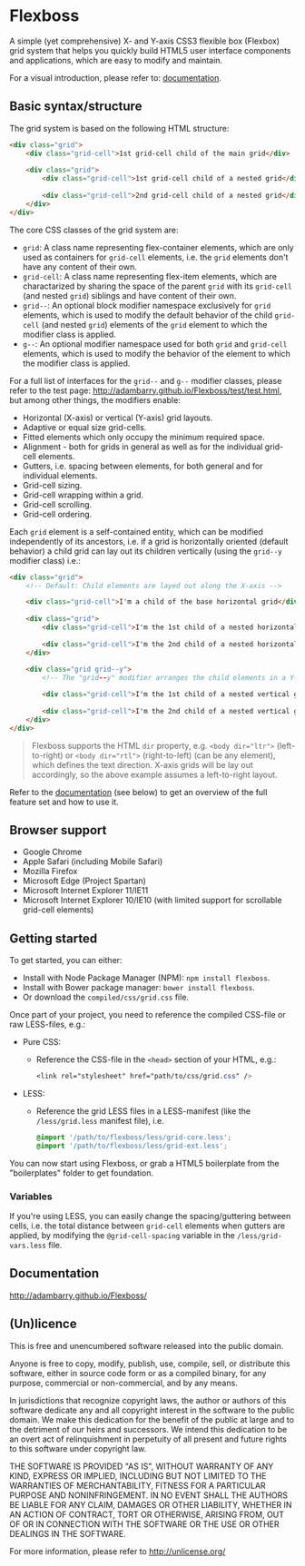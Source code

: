 # Flexboss
A simple (yet comprehensive) X- and Y-axis CSS3 flexible box (Flexbox) grid system that helps you quickly build HTML5 user interface components and applications, which are easy to modify and maintain.

For a visual introduction, please refer to: [documentation](#documentation).

## Basic syntax/structure
The grid system is based on the following HTML structure:

```html
<div class="grid">
    <div class="grid-cell">1st grid-cell child of the main grid</div>
    
    <div class="grid">
        <div class="grid-cell">1st grid-cell child of a nested grid</div>
        
        <div class="grid-cell">2nd grid-cell child of a nested grid</div>
    </div>
</div>
```

The core CSS classes of the grid system are:

- `grid`: A class name representing flex-container elements, which are only used as containers for `grid-cell` elements, i.e. the `grid` elements don't have any content of their own.
- `grid-cell`: A class name representing flex-item elements, which are charactarized by sharing the space of the parent `grid` with its `grid-cell` (and nested `grid`) siblings and have content of their own. 
- `grid--`: An optional block modifier namespace exclusively for `grid` elements, which is used to modify the default behavior of the child `grid-cell` (and nested `grid`) elements of the `grid` element to which the modifier class is applied.
- `g--`: An optional modifier namespace used for both `grid` and `grid-cell` elements, which is used to modify the behavior of the element to which the modifier class is applied.

For a full list of interfaces for the `grid--` and `g--` modifier classes, please refer to the test page: http://adambarry.github.io/Flexboss/test/test.html, but among other things, the modifiers enable:

- Horizontal (X-axis) or vertical (Y-axis) grid layouts.
- Adaptive or equal size grid-cells.
- Fitted elements which only occupy the minimum required space.
- Alignment - both for grids in general as well as for the individual grid-cell elements.
- Gutters, i.e. spacing between elements, for both general and for individual elements.
- Grid-cell sizing.
- Grid-cell wrapping within a grid.
- Grid-cell scrolling.
- Grid-cell ordering.

Each `grid` element is a self-contained entity, which can be modified independently of its ancestors, i.e. if a grid is horizontally oriented (default behavior) a child grid can lay out its children vertically (using the `grid--y` modifier class) i.e.:
	
```html
<div class="grid">
    <!-- Default: Child elements are layed out along the X-axis -->

    <div class="grid-cell">I'm a child of the base horizontal grid</div>
    
    <div class="grid">
        <div class="grid-cell">I'm the 1st child of a nested horizontal grid (left)</div>
        
        <div class="grid-cell">I'm the 2nd child of a nested horizontal grid (right)</div>
    </div>
    
    <div class="grid grid--y">
        <!-- The "grid--y" modifier arranges the child elements in a Y-axis grid -->

        <div class="grid-cell">I'm the 1st child of a nested vertical grid (top)</div>
        
        <div class="grid-cell">I'm the 2nd child of a nested vertical grid (bottom)</div>
    </div>
</div>
```

> Flexboss supports the HTML `dir` property, e.g. `<body dir="ltr">` (left-to-right) or `<body dir="rtl">` (right-to-left) (can be any element), which defines the text direction. X-axis grids will be lay out accordingly, so the above example assumes a left-to-right layout.

Refer to the [documentation](#documentation) (see below) to get an overview of the full feature set and how to use it.

## Browser support
- Google Chrome
- Apple Safari (including Mobile Safari)
- Mozilla Firefox
- Microsoft Edge (Project Spartan)
- Microsoft Internet Explorer 11/IE11
- Microsoft Internet Explorer 10/IE10 (with limited support for scrollable grid-cell elements)

## Getting started
To get started, you can either:

- Install with Node Package Manager (NPM): `npm install flexboss`.
- Install with Bower package manager: `bower install flexboss`.
- Or download the `compiled/css/grid.css` file.

Once part of your project, you need to reference the compiled CSS-file or raw LESS-files, e.g.:

- Pure CSS:
    - Reference the CSS-file in the `<head>` section of your HTML, e.g.:

        ```css
        <link rel="stylesheet" href="path/to/css/grid.css" />
        ```
- LESS:
    - Reference the grid LESS files in a LESS-manifest (like the `/less/grid.less` manifest file), i.e.

        ```css
        @import '/path/to/flexboss/less/grid-core.less';
        @import '/path/to/flexboss/less/grid-ext.less';
        ```

You can now start using Flexboss, or grab a HTML5 boilerplate from the "boilerplates" folder to get foundation. 

### Variables
If you're using LESS, you can easily change the spacing/guttering between cells, i.e. the total distance between `grid-cell` elements when gutters are applied, by modifying the `@grid-cell-spacing` variable in the `/less/grid-vars.less` file.

## Documentation
http://adambarry.github.io/Flexboss/

## (Un)licence
This is free and unencumbered software released into the public domain.

Anyone is free to copy, modify, publish, use, compile, sell, or
distribute this software, either in source code form or as a compiled
binary, for any purpose, commercial or non-commercial, and by any
means.

In jurisdictions that recognize copyright laws, the author or authors
of this software dedicate any and all copyright interest in the
software to the public domain. We make this dedication for the benefit
of the public at large and to the detriment of our heirs and
successors. We intend this dedication to be an overt act of
relinquishment in perpetuity of all present and future rights to this
software under copyright law.

THE SOFTWARE IS PROVIDED "AS IS", WITHOUT WARRANTY OF ANY KIND,
EXPRESS OR IMPLIED, INCLUDING BUT NOT LIMITED TO THE WARRANTIES OF
MERCHANTABILITY, FITNESS FOR A PARTICULAR PURPOSE AND NONINFRINGEMENT.
IN NO EVENT SHALL THE AUTHORS BE LIABLE FOR ANY CLAIM, DAMAGES OR
OTHER LIABILITY, WHETHER IN AN ACTION OF CONTRACT, TORT OR OTHERWISE,
ARISING FROM, OUT OF OR IN CONNECTION WITH THE SOFTWARE OR THE USE OR
OTHER DEALINGS IN THE SOFTWARE.

For more information, please refer to <http://unlicense.org/>
